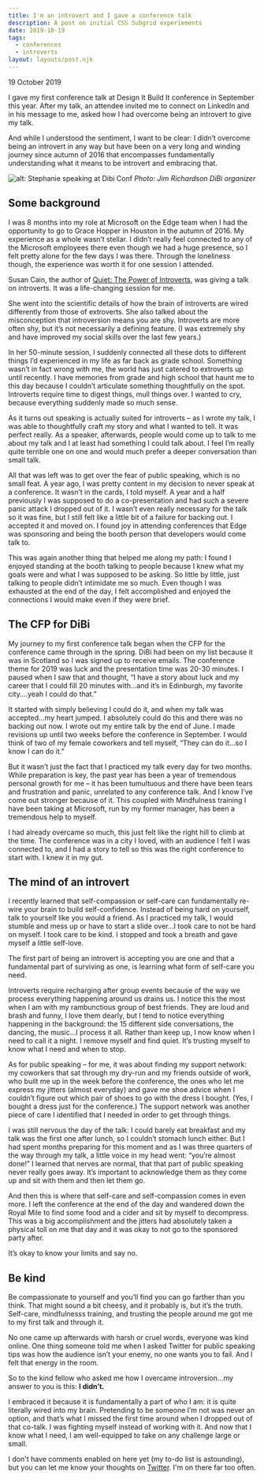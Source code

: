 ```yaml
---
title: I'm an introvert and I gave a conference talk
description: A post on initial CSS Subgrid experiements
date: 2019-10-19
tags:
  - conferences
  - introverts
layout: layouts/post.njk
---
```


<p class="blog-post__date">19 October 2019</p>

I gave my first conference talk at Design It Build It conference in September this year. After my talk, an attendee invited me to connect on LinkedIn and in his message to me, asked how I had overcome being an introvert to give my talk.  

And while I understood the sentiment, I want to be clear: I didn’t overcome being an introvert in any way but have been on a very long and winding journey since autumn of 2016 that encompasses fundamentally understanding what it means to be introvert and embracing that. 

![alt: Stephanie speaking at Dibi Conf](../../img/post-3/dibi-me.jpg)
*Photo: Jim Richardson DiBi organizer*

## Some background

I was 8 months into my role at Microsoft on the Edge team when I had the opportunity to go to Grace Hopper in Houston in the autumn of 2016. My experience as a whole wasn’t stellar. I didn’t really feel connected to any of the Microsoft employees there even though we had a huge presence, so I felt pretty alone for the few days I was there. Through the loneliness though, the experience was worth it for one session I attended.  

Susan Cain, the author of [Quiet: The Power of Introverts](https://www.amazon.com/Quiet-Power-Introverts-World-Talking/dp/0307352153), was giving a talk on introverts. It was a life-changing session for me. 

She went into the scientific details of how the brain of introverts are wired differently from those of extroverts. She also talked about the misconception that introversion means you are shy. Introverts are more often shy, but it’s not necessarily a defining feature. (I was extremely shy and have improved my social skills over the last few years.)  

In her 50-minute session, I suddenly connected all these dots to different things I’d experienced in my life as far back as grade school. Something wasn’t in fact wrong with me, the world has just catered to extroverts up until recently. I have memories from grade and high school that haunt me to this day because I couldn’t articulate something thoughtfully on the spot. Introverts require time to digest things, mull things over. I wanted to cry, because everything suddenly made so much sense.  

As it turns out speaking is actually suited for introverts – as I wrote my talk, I was able to thoughtfully craft my story and what I wanted to tell. It was perfect really. As a speaker, afterwards, people would come up to talk to me about my talk and I at least had something I could talk about. I feel I’m really quite terrible one on one and would much prefer a deeper conversation than small talk.   

All that was left was to get over the fear of public speaking, which is no small feat. A year ago, I was pretty content in my decision to never speak at a conference. It wasn’t in the cards, I told myself. A year and a half previously I was supposed to do a co-presentation and had such a severe panic attack I dropped out of it. I wasn’t even really necessary for the talk so it was fine, but I still felt like a little bit of a failure for backing out. I accepted it and moved on. I found joy in attending conferences that Edge was sponsoring and being the booth person that developers would come talk to.  

This was again another thing that helped me along my path: I found I enjoyed standing at the booth talking to people because I knew what my goals were and what I was supposed to be asking. So little by little, just talking to people didn’t intimidate me so much. Even though I was exhausted at the end of the day, I felt accomplished and enjoyed the connections I would make even if they were brief.  


## The CFP for DiBi

My journey to my first conference talk began when the CFP for the conference came through in the spring. DiBi had been on my list because it was in Scotland so I was signed up to receive emails. The conference theme for 2019 was luck and the presentation time was 20-30 minutes. I paused when I saw that and thought, “I have a story about luck and my career that I could fill 20 minutes with…and it’s in Edinburgh, my favorite city….yeah I could do that.”  

It started with simply believing I could do it, and when my talk was accepted…my heart jumped. I absolutely could do this and there was no backing out now. I wrote out my entire talk by the end of June. I made revisions up until two weeks before the conference in September. I would think of two of my female coworkers and tell myself, “They can do it…so I know I can do it.”  

But it wasn’t just the fact that I practiced my talk every day for two months. While preparation is key, the past year has been a year of tremendous personal growth for me – it has been tumultuous and there have been tears and frustration and panic, unrelated to any conference talk. And I know I’ve come out stronger because of it. This coupled with Mindfulness training I have been taking at Microsoft, run by my former manager, has been a tremendous help to myself.  

I had already overcame so much, this just felt like the right hill to climb at the time. The conference was in a city I loved, with an audience I felt I was connected to, and I had a story to tell so this was the right conference to start with. I knew it in my gut. 

## The mind of an introvert

I recently learned that self-compassion or self-care can fundamentally re-wire your brain to build self-confidence. Instead of being hard on yourself, talk to yourself like you would a friend. As I practiced my talk, I would stumble and mess up or have to start a slide over...I took care to not be hard on myself. I took care to be kind. I stopped and took a breath and gave myself a little self-love.  

The first part of being an introvert is accepting you are one and that a fundamental part of surviving as one, is learning what form of self-care you need.  

Introverts require recharging after group events because of the way we process everything happening around us drains us. I notice this the most when I am with my rambunctious group of best friends. They are loud and brash and funny, I love them dearly, but I tend to notice everything happening in the background: the 15 different side conversations, the dancing, the music…I process it all. Rather than keep up, I now know when I need to call it a night. I remove myself and find quiet. It’s trusting myself to know what I need and when to stop.  

As for public speaking – for me, it was about finding my support network: my coworkers that sat through my dry-run and my friends outside of work, who built me up in the week before the conference, the ones who let me express my jitters (almost everyday) and gave me shoe advice when I couldn’t figure out which pair of shoes to go with the dress I bought. (Yes, I bought a dress just for the conference.) The support network was another piece of care I identified that I needed in order to get through things.  

I was still nervous the day of the talk: I could barely eat breakfast and my talk was the first one after lunch, so I couldn’t stomach lunch either. But I had spent months preparing for this moment and as I was three quarters of the way through my talk, a little voice in my head went: “you’re almost done!” I learned that nerves are normal, that that part of public speaking never really goes away. It’s important to acknowledge them as they come up and sit with them and then let them go. 

And then this is where that self-care and self-compassion comes in even more. I left the conference at the end of the day and wandered down the Royal Mile to find some food and a cider and sit by myself to decompress. This was a big accomplishment and the jitters had absolutely taken a physical toll on me that day and it was okay to not go to the sponsored party after.  

It’s okay to know your limits and say no.  

## Be kind

Be compassionate to yourself and you’ll find you can go farther than you think. That might sound a bit cheesy, and it probably is, but it’s the truth. Self-care, mindfulnesss training, and trusting the people around me got me to my first talk and through it.  

No one came up afterwards with harsh or cruel words, everyone was kind online. One thing someone told me when I asked Twitter for public speaking tips was how the audience isn’t your enemy, no one wants you to fail. And I felt that energy in the room.  

So to the kind fellow who asked me how I overcame introversion…my answer to you is this: **I didn’t.**  

I embraced it because it is fundamentally a part of who I am: it is quite literally wired into my brain. Pretending to be someone I’m not was never an option, and that’s what I missed the first time around when I dropped out of that co-talk. I was fighting myself instead of working with it. And now that I know what I need, I am well-equipped to take on any challenge large or small.  

I don't have comments enabled on here yet (my to-do list is astounding), but you can let me know your thoughts on [Twitter](https://twitter.com/seaotta). I'm on there far too often. 